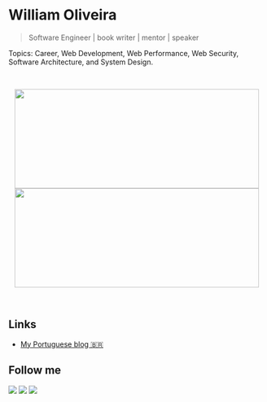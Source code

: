 # William Oliveira

> Software Engineer | book writer | mentor | speaker

Topics: Career, Web Development, Web Performance, Web Security, Software Architecture, and System Design.

<br/>
<p align="center">
  <img width="480px" height="195px" src="https://github-readme-stats.vercel.app/api?username=woliveiras&show_icons=true" />  
  <img width="480px" height="195px" src="https://github-readme-stats.vercel.app/api/top-langs/?username=woliveiras&hide=html&layout=compact&theme=buefy" />
<p/>
<br/>

## Links

- [My Portuguese blog 🇧🇷](http://woliveiras.com.br)

## Follow me 

<a href="https://www.linkedin.com/in/william-oliveira/" target="_blank"><img src="https://img.shields.io/badge/-LinkedIn-%230077B5?style=for-the-badge&logo=linkedin&logoColor=white" target="_blank"></a>
<a href="https://www.linkedin.com/in/william-oliveira/" target="_blank"><img src="https://img.shields.io/badge/-Twitter-%230077B5?style=for-the-badge&logo=twitter&logoColor=white&color=1d9bf0" target="_blank"></a> 
<a rel="me" href="https://mstdn.social/@1ilhas" target="_blank"><img src="https://img.shields.io/badge/-Mastodon-%230077B5?style=for-the-badge&logo=mastodon&logoColor=white&color=1d9bf0" target="_blank"></a> 

<!-- 

## Depoimentos 💓

### O que dizer desse cara que eu mal conheço e já admiro pacas?

Um cara bacana, compromissado, consciente, tem gatos fofos, mora na ZS, tudo de bom.

> Não precisa aceitar esse PR hahahah

[@Ju Amoasei](https://github.com/JulianaAmoasei)

-->
